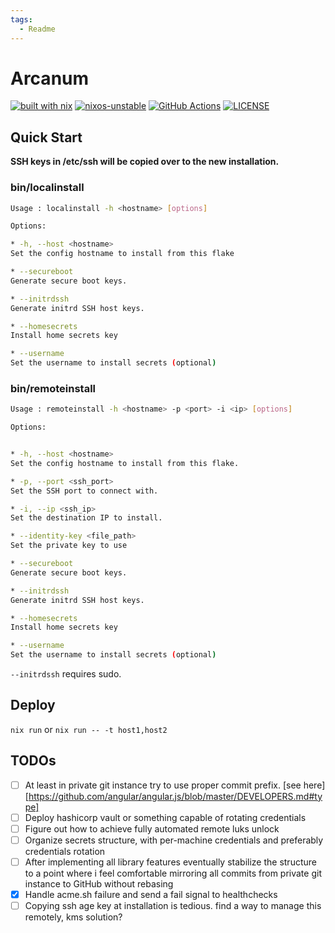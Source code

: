 ```yaml
---
tags:
  - Readme
---
```


# Arcanum

[![built with nix](https://builtwithnix.org/badge.svg)](https://builtwithnix.org)
[![nixos-unstable](https://img.shields.io/badge/unstable-nixos?style=for-the-badge&logo=nixos&logoColor=cdd6f4&label=NixOS&labelColor=11111b&color=b4befe)](https://github.com/NixOS/nixpkgs)
[![GitHub Actions](https://img.shields.io/endpoint.svg?url=https%3A%2F%2Factions-badge.atrox.dev%2Fnyawox%2Farcanum%2Fbadge%3Fref%3Dmain&style=for-the-badge&labelColor=11111b)](https://actions-badge.atrox.dev/nyawox/arcanum/goto?ref=main)
[![LICENSE](https://img.shields.io/github/license/nyawox/arcanum.svg?style=for-the-badge&labelColor=11111b&color=94e2d5)](https://github.com/nyawox/arcanum)

## Quick Start

**SSH keys in /etc/ssh will be copied over to the new installation.**

### bin/localinstall

```bash
Usage : localinstall -h <hostname> [options]

Options:

* -h, --host <hostname>
Set the config hostname to install from this flake

* --secureboot
Generate secure boot keys.

* --initrdssh
Generate initrd SSH host keys.

* --homesecrets
Install home secrets key

* --username
Set the username to install secrets (optional)
```

### bin/remoteinstall

```bash
Usage : remoteinstall -h <hostname> -p <port> -i <ip> [options]

Options:


* -h, --host <hostname>
Set the config hostname to install from this flake.

* -p, --port <ssh_port>
Set the SSH port to connect with.

* -i, --ip <ssh_ip>
Set the destination IP to install.

* --identity-key <file_path>
Set the private key to use

* --secureboot
Generate secure boot keys.

* --initrdssh
Generate initrd SSH host keys.

* --homesecrets
Install home secrets key

* --username
Set the username to install secrets (optional)
```

`--initrdssh` requires sudo.

## Deploy

`nix run` or `nix run -- -t host1,host2`

## TODOs

- [ ] At least in private git instance try to use proper commit prefix. [see here][https://github.com/angular/angular.js/blob/master/DEVELOPERS.md#type]
- [ ] Deploy hashicorp vault or something capable of rotating credentials
- [ ] Figure out how to achieve fully automated remote luks unlock
- [ ] Organize secrets structure, with per-machine credentials and preferably credentials rotation
- [ ] After implementing all library features eventually stabilize the structure to a point where i feel comfortable mirroring all commits from private git instance to GitHub without rebasing
- [x] Handle acme.sh failure and send a fail signal to healthchecks
- [ ] Copying ssh age key at installation is tedious. find a way to manage this remotely, kms solution?
